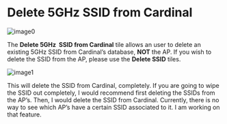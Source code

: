 Delete 5GHz SSID from Cardinal
==============================

![image0](http://cardinal.mcclunetechnologies.net/wp-content/uploads/2017/10/img_59f7ee9051236.png)

The **Delete 5GHz  SSID from Cardinal** tile allows an user to delete an
existing 5GHz SSID from Cardinal’s database, **NOT** the AP. If you wish
to delete the SSID from the AP, please use the **Delete SSID** tiles.

![image1](http://cardinal.mcclunetechnologies.net/wp-content/uploads/2017/10/img_59f7eec70009d.png)

This will delete the SSID from Cardinal, completely. If you are going to
wipe the SSID out completely, I would recommend first deleting the SSIDs
from the AP’s. Then, I would delete the SSID from Cardinal. Currently,
there is no way to see which AP’s have a certain SSID associated to it.
I am working on that feature.
